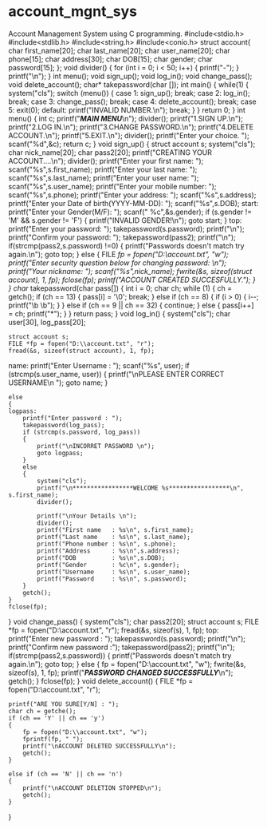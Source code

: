 # account_mgnt_sys
Account Management System using C programming.
#include<stdio.h>
#include<stdlib.h>
#include<string.h>
#include<conio.h>
struct account{
    char first_name[20];
    char last_name[20];
    char user_name[20];
    char phone[15];
    char address[30];
    char DOB[15];
    char gender;
    char password[15];
};
void divider()
{
    for (int i = 0; i < 50; i++)
    {
        printf("-");
    }
    printf("\n");
}
int menu();
void sign_up();
void log_in();
void change_pass();
void delete_account();
char* takepassword(char []);
int main()
{
    while(1)
    {
        system("cls");
        switch (menu())
        {
        case 1:
            sign_up();
            break;
        case 2:
            log_in();
            break;
        case 3:
            change_pass();
            break;
        case 4:
            delete_account();
            break;
        case 5:
            exit(0);
        default:
            printf("INVALID NUMBER.\n");
            break;
        }
    }
    return 0;
}
int menu()
{
    int c;
    printf("***************MAIN MENU***************\n");
    divider();
    printf("1.SIGN UP.\n");
    printf("2.LOG IN.\n");
    printf("3.CHANGE PASSWORD.\n");
    printf("4.DELETE ACCOUNT.\n");
    printf("5.EXIT.\n");
    divider();
    printf("Enter your choice. ");
    scanf("%d",&c);
    return c;
}
void sign_up()
{
    struct account s;
    system("cls");
    char nick_name[20];
    char pass2[20];
    printf("CREATING YOUR ACCOUNT....\n");
    divider();
    printf("Enter your first name: ");
    scanf("%s",s.first_name);
    printf("Enter your last name: ");
    scanf("%s",s.last_name);
    printf("Enter your user name: ");
    scanf("%s",s.user_name);
    printf("Enter your mobile number: ");
    scanf("%s",s.phone);
    printf("Enter your address: ");
    scanf("%s",s.address);
    printf("Enter your Date of birth(YYYY-MM-DD): ");
    scanf("%s",s.DOB);
    start:
    printf("Enter your Gender(M/F): ");
    scanf(" %c",&s.gender);
    if (s.gender != 'M' && s.gender != 'F')
    {
        printf("INVALID GENDER!\n");
        goto start;
    }
    top:
    printf("Enter your password: ");
    takepassword(s.password);
    printf("\n");
    printf("Confirm your password: ");
    takepassword(pass2);
    printf("\n");
    if(strcmp(pass2,s.password) !=0)
    {
        printf("Passwords doesn't match try again.\n");
        goto top;
    }
    else
    {
        FILE *fp = fopen("D:\\account.txt", "w");
        printf("Enter security question below for changing password: \n");
        printf("Your nickname: ");
        scanf("%s",nick_name);
        fwrite(&s, sizeof(struct account), 1, fp);
        fclose(fp);
        printf("ACCOUNT CREATED SUCCESFULLY.");
    }
}
char* takepassword(char pass[])
{
    int i = 0;
    char ch;
    while (1)
    {
        ch = getch();
        if (ch == 13)
        {
            pass[i] = '\0';
            break;
        }
        else if (ch == 8)
        {
            if (i > 0)
            {
                i--;
                printf("\b \b");
            }
        }
        else if (ch == 9 || ch == 32)
        {
            continue;
        }
        else
        {
            pass[i++] = ch;
            printf("*");
        }
    }
    return pass;
}
void log_in()
{
    system("cls");
    char user[30], log_pass[20];

    struct account s;
    FILE *fp = fopen("D:\\account.txt", "r");
    fread(&s, sizeof(struct account), 1, fp);

name:
    printf("Enter Username : ");
    scanf("%s", user);
    if (strcmp(s.user_name, user))
    {
        printf("\nPLEASE ENTER CORRECT USERNAME\n ");
        goto name;
    }

    else
    {
    logpass:
        printf("Enter password : ");
        takepassword(log_pass);
        if (strcmp(s.password, log_pass))
        {
            printf("\nINCORRET PASSWORD \n");
            goto logpass;
        }
        else
        {
            system("cls");
            printf("\n*****************WELCOME %s*****************\n", s.first_name);
            divider();

            printf("\nYour Details \n");
            divider();
            printf("First name   : %s\n", s.first_name);
            printf("Last name    : %s\n", s.last_name);
            printf("Phone number : %s\n", s.phone);
            printf("Address      : %s\n",s.address);
            printf("DOB          : %s\n",s.DOB);
            printf("Gender       : %c\n", s.gender);
            printf("Username     : %s\n", s.user_name);
            printf("Password     : %s\n", s.password);
        }
        getch();
    }
    fclose(fp);
}
void change_pass()
{
    system("cls");
    char pass2[20];
    struct account s;
    FILE *fp = fopen("D:\\account.txt", "r");
    fread(&s, sizeof(s), 1, fp);
    top:
    printf("Enter new password : ");
    takepassword(s.password);
    printf("\n");
    printf("Confirm new password :");
    takepassword(pass2);
    printf("\n");
    if(strcmp(pass2,s.password))
    {
        printf("Passwords doesn't match try again.\n");
        goto top;
    }
    else
    {
        fp = fopen("D:\\account.txt", "w");
        fwrite(&s, sizeof(s), 1, fp);
        printf("***************PASSWORD CHANGED SUCCESSFULLY***************\n");
        getch();
    }
    fclose(fp);
}
void delete_account()
{
    FILE *fp = fopen("D:\\account.txt", "r");

    printf("ARE YOU SURE[Y/N] : ");
    char ch = getche();
    if (ch == 'Y' || ch == 'y')
    {
        fp = fopen("D:\\account.txt", "w");
        fprintf(fp, " ");
        printf("\nACCOUNT DELETED SUCCESSFULLY\n");
        getch();
    }

    else if (ch == 'N' || ch == 'n')
    {
        printf("\nACCOUNT DELETION STOPPED\n");
        getch();
    }
}
